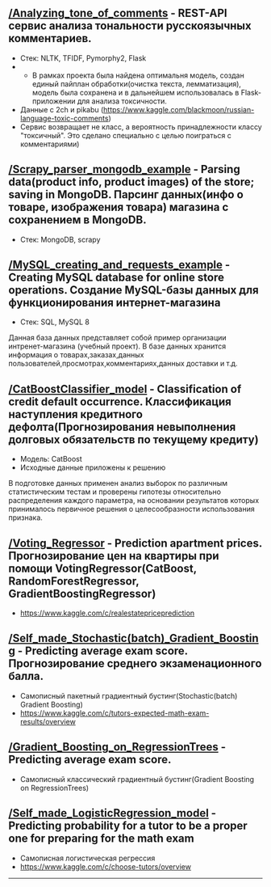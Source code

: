 ## [/Analyzing_tone_of_comments][1] - REST-API сервис анализа тональности русскоязычных комментариев.
- Стек: NLTK, TFIDF, Pymorphy2, Flask
- - В рамках проекта была найдена оптимальня модель, создан единый пайплан обработки(очистка текста, лемматизация), модель была сохранена и в дальнейшем использовалась в Flask-приложении для анализа токсичности.
- Данные с 2ch и pikabu (https://www.kaggle.com/blackmoon/russian-language-toxic-comments)
- Сервис возвращает не класс, а вероятность принадлежности классу "токсичный". Это сделано специально с целью поиграться с комментариями)


## [/Scrapy_parser_mongodb_example][2] - Parsing data(product info, product images) of the store; saving in MongoDB. Парсинг данных(инфо о товаре, изображения товара) магазина с сохранением в MongoDB.
- Стек: MongoDB, scrapy

## [/MySQL_creating_and_requests_example][3] - Creating MySQL database for online store operations. Cоздание MySQL-базы данных для функционирования интернет-магазина
- Стек: SQL, MySQL 8

Данная база данных представляет собой пример организации интренет-магазина (учебный проект). В базе данных хранится информация о товарах,заказах,данных пользователей,просмотрах,комментариях,данных доставки и т.д.

## [/CatBoostClassifier_model][4] - Classification of credit default occurrence. Классификация наступления кредитного дефолта(Прогнозирования невыполнения долговых обязательств по текущему кредиту)
- Модель: CatBoost
- Исходные данные приложены к решению

В подготовке данных применен анализ выборок по различным статистическим тестам и проверены гипотезы относительно распределения каждого параметра, на основании результатов которых принималось первичное решения о целесообразности использования признака.

## [/Voting_Regressor][5] -  Prediction apartment prices. Прогнозирование цен на квартиры при помощи VotingRegressor(CatBoost, RandomForestRegressor, GradientBoostingRegressor)
- https://www.kaggle.com/c/realestatepriceprediction

## [/Self_made_Stochastic(batch)_Gradient_Boosting][6] - Predicting average exam score. Прогнозирование среднего экзаменационного балла. 
- Самописный пакетный градиентный бустинг(Stochastic(batch) Gradient Boosting)
- https://www.kaggle.com/c/tutors-expected-math-exam-results/overview

## [/Gradient_Boosting_on_RegressionTrees][7] - Predicting average exam score.
- Самописный классический градиентный бустинг(Gradient Boosting on RegressionTrees)

## [/Self_made_LogisticRegression_model][8] - Predicting probability for a tutor to be a proper one for preparing for the math exam
- Самописная логистическая регрессия
- https://www.kaggle.com/c/choose-tutors/overview

---
[1]: https://github.com/mahhets/my_projects/tree/main/Analyzing_tone_of_comments
[2]: https://github.com/mahhets/portfolio/tree/main/Scrapy_parser_mongodb_example(Ogo.ru)
[3]: https://github.com/mahhets/portfolio/tree/main/MySQL_creating_and_requests_example(DNS.ru)
[4]: https://github.com/mahhets/portfolio/tree/main/CatBoostClassifier_model
[5]: https://github.com/mahhets/my_projects/tree/main/Voting_Regressor
[6]: https://github.com/mahhets/my_projects/tree/main/Self_made_Stochastic(batch)_Gradient_Boosting
[7]: https://github.com/mahhets/my_projects/tree/main/Gradient_Boosting_on_RegressionTrees
[8]: https://github.com/mahhets/my_projects/tree/main/Self_made_LogisticRegression_model

